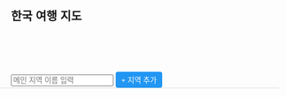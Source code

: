 <!DOCTYPE html>
<html lang="ko">
<head>
  <meta charset="UTF-8">
  <title>한국 여행 지도</title>
  <style>
    body { font-family: sans-serif; margin: 0; padding: 0; }
    #map { display: flex; flex-wrap: wrap; gap: 10px; padding: 20px; }
    .region-button { padding: 10px 20px; background: #4CAF50; color: white; border: none; cursor: pointer; border-radius: 5px; }
    .region-button:hover { background: #45a049; }
    #details { padding: 20px; border-top: 1px solid #ddd; }
    .subregion { margin-top: 15px; border: 1px solid #ccc; padding: 10px; border-radius: 5px; position: relative; }
    .subregion h4 { margin: 0 0 10px; }
    .subregion img { max-width: 100%; height: auto; margin-top: 10px; border-radius: 5px; display: block; }
    .add-subregion-btn, .add-image-btn, .save-btn, .add-region-btn { margin-top: 10px; padding: 5px 10px; background: #2196F3; color: white; border: none; border-radius: 4px; cursor: pointer; }
    .add-subregion-btn:hover, .add-image-btn:hover, .save-btn:hover, .add-region-btn:hover { background: #1976D2; }
    .delete-btn { position: absolute; top: 10px; right: 10px; background: red; color: white; padding: 3px 7px; border: none; border-radius: 4px; cursor: pointer; }
    .delete-btn:hover { background: darkred; }
  </style>
</head>
<body>
  <h2 style="padding: 20px;">한국 여행 지도</h2>

  <div id="map">
    <!-- 지역 버튼들이 여기 추가됨 -->
  </div>

  <div style="padding: 0 20px;">
    <input type="text" id="regionInput" placeholder="메인 지역 이름 입력" />
    <button class="add-region-btn" onclick="addRegion()">+ 지역 추가</button>
  </div>

  <div id="details"></div>

  <script>
    const map = document.getElementById('map');
    const details = document.getElementById('details');
    const regionInput = document.getElementById('regionInput');

    let currentRegion = null;
    let regionData = {};

    window.onload = () => {
      const saved = localStorage.getItem('travelData');
      if (saved) {
        regionData = JSON.parse(saved);
        Object.keys(regionData).forEach(region => createRegionButton(region));
      }
    };

    function addRegion() {
      const name = regionInput.value.trim();
      if (!name || regionData[name]) return;
      regionData[name] = [];
      createRegionButton(name);
      regionInput.value = '';
      saveRegion(); // 초기 저장
    }

    function createRegionButton(region) {
      const btn = document.createElement('button');
      btn.className = 'region-button';
      btn.textContent = region;
      btn.onclick = () => showRegion(region);
      map.appendChild(btn);
    }

    function showRegion(region) {
      currentRegion = region;
      details.innerHTML = `<h3>${region} 상세 여행기록</h3>
        <div id="subregions"></div>
        <button class="add-subregion-btn" onclick="addSubregion()">+ 세부 지역 추가</button>
        <button class="save-btn" onclick="saveRegion()">💾 저장하기</button>`;

      const subregions = document.getElementById('subregions');
      if (regionData[region]) {
        regionData[region].forEach(data => {
          const subDiv = createSubregionElement(data);
          subregions.appendChild(subDiv);
        });
      }
    }

    function addSubregion() {
      const title = prompt('세부 지역 이름을 입력하세요 (예: 홍대)');
      if (!title) return;

      const newSubregion = { title: title, content: '', images: [] };
      const subDiv = createSubregionElement(newSubregion);
      document.getElementById('subregions').appendChild(subDiv);
    }

    function createSubregionElement(data) {
      const subDiv = document.createElement('div');
      subDiv.className = 'subregion';

      const titleEl = document.createElement('h4');
      titleEl.textContent = data.title;

      const textarea = document.createElement('textarea');
      textarea.placeholder = '여행기록 작성...';
      textarea.rows = 4;
      textarea.style.width = '100%';
      textarea.value = data.content;

      const imageContainer = document.createElement('div');
      imageContainer.className = 'image-list';
      data.images.forEach(imgData => {
        const img = document.createElement('img');
        img.src = imgData;
        imageContainer.appendChild(img);
      });

      const fileInput = document.createElement('input');
      fileInput.type = 'file';
      fileInput.accept = 'image/*';
      fileInput.style.display = 'none';

      const imageBtn = document.createElement('button');
      imageBtn.className = 'add-image-btn';
      imageBtn.textContent = '+ 이미지 추가';
      imageBtn.onclick = () => fileInput.click();

      fileInput.onchange = () => {
        const file = fileInput.files[0];
        if (file) {
          const reader = new FileReader();
          reader.onload = () => {
            const img = document.createElement('img');
            img.src = reader.result;
            imageContainer.appendChild(img);
          };
          reader.readAsDataURL(file);
        }
      };

      const deleteBtn = document.createElement('button');
      deleteBtn.className = 'delete-btn';
      deleteBtn.textContent = '삭제';
      deleteBtn.onclick = () => subDiv.remove();

      subDiv.appendChild(titleEl);
      subDiv.appendChild(textarea);
      subDiv.appendChild(imageContainer);
      subDiv.appendChild(fileInput);
      subDiv.appendChild(imageBtn);
      subDiv.appendChild(deleteBtn);

      return subDiv;
    }

    function saveRegion() {
      const region = currentRegion;
      const subDivs = document.querySelectorAll('.subregion');
      regionData[region] = [];

      subDivs.forEach(div => {
        const title = div.querySelector('h4').textContent;
        const content = div.querySelector('textarea').value;
        const images = [...div.querySelectorAll('img')].map(img => img.src);
        regionData[region].push({ title, content, images });
      });

      localStorage.setItem('travelData', JSON.stringify(regionData));
      alert('저장 완료!');
    }
  </script>
</body>
</html>

